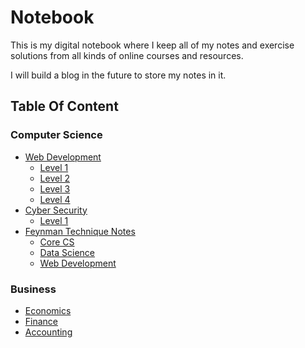 # Notebook

This is my digital notebook where I keep all of my notes and exercise solutions from all kinds of online courses and resources.

I will build a blog in the future to store my notes in it.

## Table Of Content

### Computer Science
- [Web Development](/web-development)
  - [Level 1](/web-development/level-1)
  - [Level 2](/web-development/level-2)
  - [Level 3](/web-development/level-3)
  - [Level 4](/web-development/level-4)
- [Cyber Security](/cyber-security)
  - [Level 1](/cyber-security/level-1)
- [Feynman Technique Notes](/feynman-notes)
  - [Core CS](/feynman-notes/core-cs)
  - [Data Science](/feynman-notes/data-science)
  - [Web Development](/feynman-notes/web-dev)

 ### Business
 - [Economics](/economics)
 - [Finance](/finance)
 - [Accounting](/accounting)
